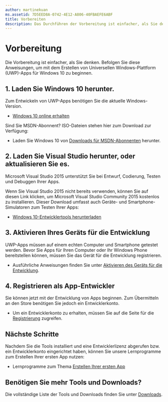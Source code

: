 ```yaml
---
author: martinekuan
ms.assetid: 7D5EED8A-0742-4E12-A806-40FBAEFE6ABF
title: Vorbereiten
description: Das Durchführen der Vorbereitung ist einfacher, als Sie denken. Befolgen Sie diese Anweisungen, um mit dem Erstellen von Universellen Windows-Plattform (UWP)-Apps für Windows 10 zu beginnen.
---
```

# Vorbereitung

Die Vorbereitung ist einfacher, als Sie denken. Befolgen Sie diese Anweisungen, um mit dem Erstellen von Universellen Windows-Plattform (UWP)-Apps für Windows 10 zu beginnen.

## 1. Laden Sie Windows 10 herunter.

Zum Entwickeln von UWP-Apps benötigen Sie die aktuelle Windows-Version.

-   [Windows 10 online erhalten](http://go.microsoft.com/fwlink/p/?LinkId=619312)

Sind Sie MSDN-Abonnent? ISO-Dateien stehen hier zum Download zur Verfügung:

-   Laden Sie Windows 10 von [Downloads für MSDN-Abonnenten](http://go.microsoft.com/fwlink/p/?LinkId=266384) herunter.

## 2. Laden Sie Visual Studio herunter, oder aktualisieren Sie es.

Microsoft Visual Studio 2015 unterstützt Sie bei Entwurf, Codierung, Testen und Debuggen Ihrer Apps.

Wenn Sie Visual Studio 2015 nicht bereits verwenden, können Sie auf diesen Link klicken, um Microsoft Visual Studio Community 2015 kostenlos zu installieren. Dieser Download umfasst auch Geräte- und Smartphone-Simulatoren zum Testen Ihrer Apps:

-   [Windows 10-Entwicklertools herunterladen](https://go.microsoft.com/fwlink/p/?LinkID=534189)

## 3. Aktivieren Ihres Geräts für die Entwicklung

UWP-Apps müssen auf einem echten Computer und Smartphone getestet werden. Bevor Sie Apps für Ihren Computer oder Ihr Windows Phone bereitstellen können, müssen Sie das Gerät für die Entwicklung registrieren.

-   Ausführliche Anweisungen finden Sie unter [Aktivieren des Geräts für die Entwicklung](enable-your-device-for-development.md).

## 4. Registrieren als App-Entwickler

Sie können jetzt mit der Entwicklung von Apps beginnen. Zum Übermitteln an den Store benötigen Sie jedoch ein Entwicklerkonto.

-   Um ein Entwicklerkonto zu erhalten, müssen Sie auf die Seite für die [Registrierung](sign-up.md) zugreifen.

## Nächste Schritte

Nachdem Sie die Tools installiert und eine Entwicklerlizenz abgerufen bzw. ein Entwicklerkonto eingerichtet haben, können Sie unsere Lernprogramme zum Erstellen Ihrer ersten App nutzen:

-   Lernprogramme zum Thema [Erstellen Ihrer ersten App](your-first-app.md)

## Benötigen Sie mehr Tools und Downloads?

Die vollständige Liste der Tools und Downloads finden Sie unter [Downloads](http://go.microsoft.com/fwlink/p/?linkid=285935).




<!--HONumber=May16_HO2-->


